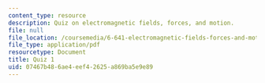 ```yaml
---
content_type: resource
description: Quiz on electromagnetic fields, forces, and motion.
file: null
file_location: /coursemedia/6-641-electromagnetic-fields-forces-and-motion-spring-2009/07467b486ae4eef42625a869ba5e9e89_MIT6_641s09_quiz2008.pdf
file_type: application/pdf
resourcetype: Document
title: Quiz 1
uid: 07467b48-6ae4-eef4-2625-a869ba5e9e89
---
```


